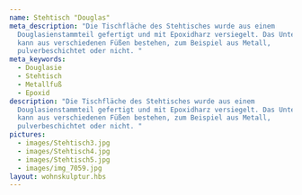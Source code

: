 ```yaml
---
name: Stehtisch "Douglas"
meta_description: "Die Tischfläche des Stehtisches wurde aus einem
  Douglasienstammteil gefertigt und mit Epoxidharz versiegelt. Das Unterteil
  kann aus verschiedenen Füßen bestehen, zum Beispiel aus Metall,
  pulverbeschichtet oder nicht. "
meta_keywords:
  - Douglasie
  - Stehtisch
  - Metallfuß
  - Epoxid
description: "Die Tischfläche des Stehtisches wurde aus einem
  Douglasienstammteil gefertigt und mit Epoxidharz versiegelt. Das Unterteil
  kann aus verschiedenen Füßen bestehen, zum Beispiel aus Metall,
  pulverbeschichtet oder nicht. "
pictures:
  - images/Stehtisch3.jpg
  - images/Stehtisch4.jpg
  - images/Stehtisch5.jpg
  - images/img_7059.jpg
layout: wohnskulptur.hbs
---
```


